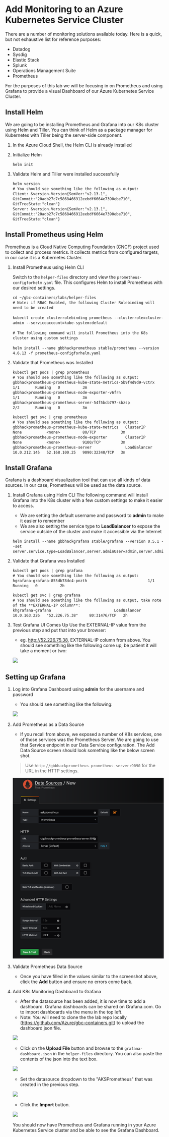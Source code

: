 
# Add Monitoring to an Azure Kubernetes Service Cluster

There are a number of monitoring solutions available today. Here is a quick, but not exhaustive list for reference purposes:
* Datadog
* Sysdig
* Elastic Stack
* Splunk
* Operations Management Suite
* Prometheus

For the purposes of this lab we will be focusing in on Prometheus and using Grafana to provide a visual Dashboard of our Azure Kubernetes Service Cluster.

## Install Helm

We are going to be installing Prometheus and Grafana into our K8s cluster using Helm and Tiller. You can think of Helm as a package manager for Kubernetes with Tiller being the server-side component.

1. In the Azure Cloud Shell, the Helm CLI is already installed

2. Initialize Helm
    ```
    helm init
    ```

3. Validate Helm and Tiller were installed successfully
    ```
    helm version
    # You should see something like the following as output:
    Client: &version.Version{SemVer:"v2.13.1", GitCommit:"20adb27c7c5868466912eebdf6664e7390ebe710", GitTreeState:"clean"}
    Server: &version.Version{SemVer:"v2.13.1", GitCommit:"20adb27c7c5868466912eebdf6664e7390ebe710", GitTreeState:"clean"}
    ```
## Install Prometheus using Helm
Prometheus is a Cloud Native Computing Foundation (CNCF) project used to collect and process metrics. It collects metrics from configured targets, in our case it is a Kubernetes Cluster.

1. Install Prometheus using Helm CLI

    Switch to the `helper-files` directory and view the `prometheus-configforhelm.yaml` file. This configures Helm to install Prometheus with our desired settings.
    ```
    cd ~/gbc-containers/labs/helper-files
    # Note: if RBAC Enabled, the following Cluster Rolebinding will need to be created
    
    kubectl create clusterrolebinding prometheus --clusterrole=cluster-admin --serviceaccount=kube-system:default
    
    # The following command will install Prometheus into the K8s cluster using custom settings

    helm install --name gbbhackprometheus stable/prometheus --version 4.6.13 -f prometheus-configforhelm.yaml
    ```

2. Validate that Prometheus was Installed
    ``` 
    kubectl get pods | grep prometheus
    # You should see something like the following as output:
    gbbhackprometheus-prometheus-kube-state-metrics-5b9f4d9d9-vctrx   1/1       Running   0          3m
    gbbhackprometheus-prometheus-node-exporter-v6frn                  1/1       Running   0          3m
    gbbhackprometheus-prometheus-server-54f5bcb797-sbzsp              2/2       Running   0          3m
    ```

    ```
    kubectl get svc | grep prometheus
    # You should see something like the following as output:
    gbbhackprometheus-prometheus-kube-state-metrics   ClusterIP      None           <none>          80/TCP           3m
    gbbhackprometheus-prometheus-node-exporter        ClusterIP      None           <none>          9100/TCP         3m
    gbbhackprometheus-prometheus-server               LoadBalancer   10.0.212.145   52.168.100.25   9090:32340/TCP   3m
    ```

## Install Grafana
Grafana is a dashboard visualization tool that can use all kinds of data sources. In our case, Prometheus will be used as the data source.

1. Install Grafana using Helm CLI
    The following command will install Grafana into the K8s cluster with a few custom settings to make it easier to access.
    * We are setting the default username and password to **admin** to make it easier to remember
    * We are also setting the service type to **LoadBalancer** to expose the service outside of the cluster and make it accessible via the Internet

    ```    
    helm install --name gbbhackgrafana stable/grafana --version 0.5.1 --set server.service.type=LoadBalancer,server.adminUser=admin,server.adminPassword=admin,server.image=grafana/grafana:latest,server.persistentVolume.enabled=false
    ```

2. Validate that Grafana was Installed
    ```
    kubectl get pods | grep grafana
    # You should see something like the following as output:
    hgrafana-grafana-855db78dc4-pnzth                           1/1       Running   0          2h
    ```

    ```
    kubectl get svc | grep grafana
    # You should see something like the following as output, take note of the **EXTERNAL-IP column**:
    khgrafana-grafana                            LoadBalancer   10.0.163.226   "52.226.75.38"     80:31476/TCP   2h
    ```

3. Test Grafana UI Comes Up
Use the EXTERNAL-IP value from the previous step and put that into your browser:
    * eg. http://52.226.75.38, EXTERNAL-IP column from above. You should see something like the following come up, be patient it will take a moment or two:

    ![](img/8-grafana_default.png)

## Setting up Grafana
1. Log into Grafana Dashboard using **admin** for the username and password
    * You should see something like the following:

    ![](img/8-grafana_loggedin.png)

2. Add Prometheus as a Data Source
    * If you recall from above, we exposed a number of K8s services, one of those services was the Prometheus Server. We are going to use that Service endpoint in our Data Service configuration. The Add Data Source screen should look something like the below screen shot.

    > Use `http://gbbhackprometheus-prometheus-server:9090` for the URL in the HTTP settings.

    ![](img/8-grafana_datasource.png)

3. Validate Prometheus Data Source
    * Once you have filled in the values similar to the screenshot above, click the **Add** button and ensure no errors come back.

4. Add K8s Monitoring Dashboard to Grafana
    * After the datasource has been added, it is now time to add a dashboard. Grafana dashboards can be shared on Grafana.com. Go to import dashboards via the menu in the top left.
    * Note: You will need to clone the the lab repo locally (https://github.com/Azure/gbc-containers.git) to upload the dashboard json file.

    ![](img/8-grafana_dashboardimport.png)

    * Click on the **Upload File** button and browse to the `grafana-dashboard.json` in the `helper-files` directory. You can also paste the contents of the json into the text box.

    ![](img/8-grafana_dashboardid.png)

    * Set the datasource dropdown to the "AKSPrometheus" that was created in the previous step. 

    ![](img/8-grafana_dashboardsave.png)

    * Click the **Import** button.

    ![](img/8-grafana_k8sdashboard.png)

    You should now have Prometheus and Grafana running in your Azure Kubernetes Service cluster and be able to see the Grafana Dashboard.
